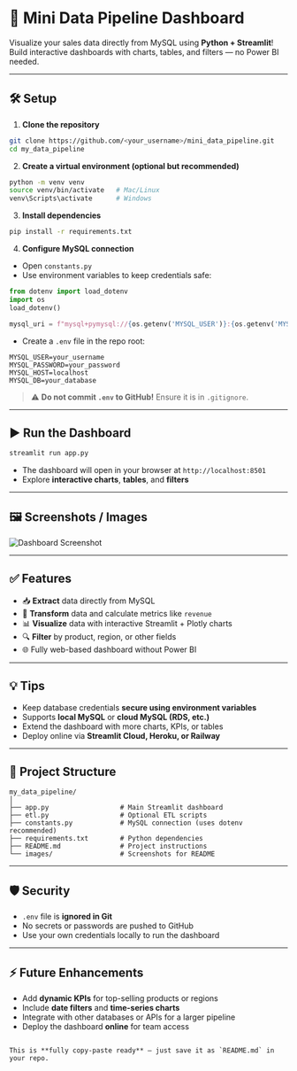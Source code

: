 # 🚀 Mini Data Pipeline Dashboard

Visualize your sales data directly from MySQL using **Python + Streamlit**!  
Build interactive dashboards with charts, tables, and filters — no Power BI needed.

---

## 🛠 Setup

1. **Clone the repository**  
```bash
git clone https://github.com/<your_username>/mini_data_pipeline.git
cd my_data_pipeline
````

2. **Create a virtual environment (optional but recommended)**

```bash
python -m venv venv
source venv/bin/activate   # Mac/Linux
venv\Scripts\activate      # Windows
```

3. **Install dependencies**

```bash
pip install -r requirements.txt
```

4. **Configure MySQL connection**

* Open `constants.py`
* Use environment variables to keep credentials safe:

```python
from dotenv import load_dotenv
import os
load_dotenv()

mysql_uri = f"mysql+pymysql://{os.getenv('MYSQL_USER')}:{os.getenv('MYSQL_PASSWORD')}@{os.getenv('MYSQL_HOST')}/{os.getenv('MYSQL_DB')}"
```

* Create a `.env` file in the repo root:

```
MYSQL_USER=your_username
MYSQL_PASSWORD=your_password
MYSQL_HOST=localhost
MYSQL_DB=your_database
```

> ⚠️ **Do not commit `.env` to GitHub!** Ensure it is in `.gitignore`.

---

## ▶️ Run the Dashboard

```bash
streamlit run app.py
```

* The dashboard will open in your browser at `http://localhost:8501`
* Explore **interactive charts**, **tables**, and **filters**

---

## 🖼 Screenshots / Images

![Dashboard Screenshot](images/dashboard.png)

---

## ✅ Features

* 📥 **Extract** data directly from MySQL
* 🔄 **Transform** data and calculate metrics like `revenue`
* 📊 **Visualize** data with interactive Streamlit + Plotly charts
* 🔍 **Filter** by product, region, or other fields
* 🌐 Fully web-based dashboard without Power BI

---

## 💡 Tips

* Keep database credentials **secure using environment variables**
* Supports **local MySQL** or **cloud MySQL (RDS, etc.)**
* Extend the dashboard with more charts, KPIs, or tables
* Deploy online via **Streamlit Cloud, Heroku, or Railway**

---

## 📁 Project Structure

```
my_data_pipeline/
│
├── app.py                  # Main Streamlit dashboard
├── etl.py                  # Optional ETL scripts
├── constants.py            # MySQL connection (uses dotenv recommended)
├── requirements.txt        # Python dependencies
├── README.md               # Project instructions
└── images/                 # Screenshots for README
```

---

## 🛡 Security

* `.env` file is **ignored in Git**
* No secrets or passwords are pushed to GitHub
* Use your own credentials locally to run the dashboard

---

## ⚡ Future Enhancements

* Add **dynamic KPIs** for top-selling products or regions
* Include **date filters** and **time-series charts**
* Integrate with other databases or APIs for a larger pipeline
* Deploy the dashboard **online** for team access

```

This is **fully copy-paste ready** — just save it as `README.md` in your repo.
```
